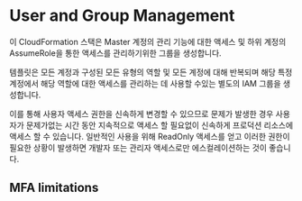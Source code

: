 # User and Group Management
이 CloudFormation 스택은 Master 계정의 관리 기능에 대한 액세스 및 하위 계정의 AssumeRole을 통한 액세스를 관리하기위한 그룹을 생성합니다.

템플릿은 모든 계정과 구성된 모든 유형의 역할 및 모든 계정에 대해 반복되며 해당 특정 계정에서 해당 역할에 대한 액세스를 관리하는 데 사용할 수있는 별도의 IAM 그룹을 생성합니다.

이를 통해 사용자 액세스 권한을 신속하게 변경할 수 있으므로 문제가 발생한 경우 사용자가 문제가없는 시간 동안 지속적으로 액세스 할 필요없이 신속하게 프로덕션 리소스에 액세스 할 수 있습니다. 일반적인 사용을 위해 ReadOnly 액세스를 얻고 이러한 권한이 필요한 상황이 발생하면 개발자 또는 관리자 액세스로만 에스컬레이션하는 것이 좋습니다.

## MFA limitations

